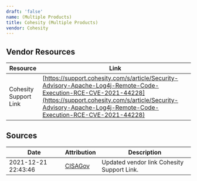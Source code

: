 ```yaml
---
draft: 'false'
name: (Multiple Products)
title: Cohesity (Multiple Products)
vendor: Cohesity
---
```


## Vendor Resources
| Resource | Link |
| --- | --- |
| Cohesity Support Link | [https://support.cohesity.com/s/article/Security-Advisory-Apache-Log4j-Remote-Code-Execution-RCE-CVE-2021-44228](https://support.cohesity.com/s/article/Security-Advisory-Apache-Log4j-Remote-Code-Execution-RCE-CVE-2021-44228) |



## Sources
| Date | Attribution | Description |
| --- | --- | --- |
| 2021-12-21 22:43:46 | [CISAGov](https://raw.githubusercontent.com/cisagov/log4j-affected-db/develop/README.md) | Updated vendor link Cohesity Support Link.  |
